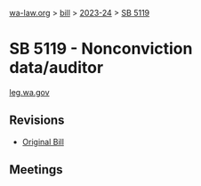 [wa-law.org](/) > [bill](/bill/) > [2023-24](/bill/2023-24/) > [SB 5119](/bill/2023-24/sb/5119/)

# SB 5119 - Nonconviction data/auditor
[leg.wa.gov](https://app.leg.wa.gov/billsummary?BillNumber=5119&Year=2023&Initiative=false)

## Revisions
* [Original Bill](1/)

## Meetings